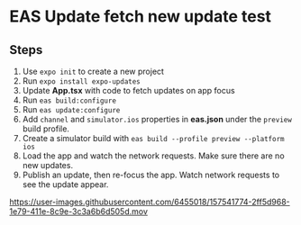 # EAS Update fetch new update test

## Steps

1. Use `expo init` to create a new project
2. Run `expo install expo-updates`
3. Update **App.tsx** with code to fetch updates on app focus
4. Run `eas build:configure`
5. Run `eas update:configure`
6. Add `channel` and `simulator.ios` properties in **eas.json** under the `preview` build profile.
7. Create a simulator build with `eas build --profile preview --platform ios`
8. Load the app and watch the network requests. Make sure there are no new updates.
9. Publish an update, then re-focus the app. Watch network requests to see the update appear.

https://user-images.githubusercontent.com/6455018/157541774-2ff5d968-1e79-411e-8c9e-3c3a6b6d505d.mov
